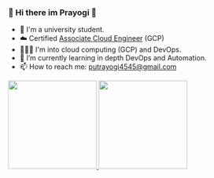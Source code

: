 ### 👋 Hi there im Prayogi 👋

- 📖 I'm a university student.
- ☁️ Certified [Associate Cloud Engineer](https://google.accredible.com/3ddec6c6-1ce4-4942-b4db-930816ba6c78) (GCP)
- 👨🏻‍💻 I'm into cloud computing (GCP) and DevOps.
- 🌱 I’m currently learning in depth DevOps and Automation.
- 📫 How to reach me: putrayogi4545@gmail.com

<p align="left">
<a href="https://github.com/MissterMan">
  <img height="180em" src="https://github-readme-stats-eight-theta.vercel.app/api?username=MissterMan&show_icons=true&theme=algolia&include_all_commits=true&count_private=true"/>
  <img height="180em" src="https://github-readme-stats-eight-theta.vercel.app/api/top-langs/?username=MissterMan&layout=compact&langs_count=8&theme=algolia"/>
</a>
</p>


<!--
**MissterMan/MissterMan** is a ✨ _special_ ✨ repository because its `README.md` (this file) appears on your GitHub profile.

Here are some ideas to get you started:

- 🔭 I’m currently working on ...
- 🌱 I’m currently learning in depth Javascript
- 👯 I’m looking to collaborate on ...
- 🤔 I’m looking for help with ...
- 💬 Ask me about ...
- 📫 How to reach me: ...
- 😄 Pronouns: ...
- ⚡ Fun fact: ...
-->
